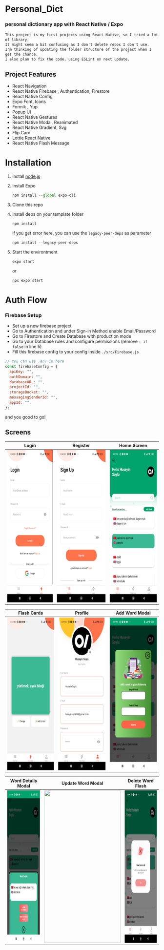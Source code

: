 # Personal_Dict

### personal dictionary app with React Native / Expo

    This project is my first projects using React Native, so I tried a lot of library,
    It might seem a bit confusing as I don't delete repos I don't use.
    I'm thinking of updating the folder structure of the project when I get the chance.
    I also plan to fix the code, using ESLint on next update.

## Project Features

- React Navigation
- React Native Firebase , Authentication, Firestore
- React Native Config
- Expo Font, Icons
- Formik , Yup
- Popup UI
- React Native Gestures
- React Native Modal, Reanimated
- React Native Gradient, Svg
- Flip Card
- Lottie React Native
- React Native Flash Message

# Installation

1. Install [node.js](https://nodejs.org/en/)
2. Install Expo

   ```jsx
   npm install --global expo-cli
   ```

3. Clone this repo
4. Install deps on your template folder

   ```jsx
   npm install
   ```

   if you get error here, you can use the `legacy-peer-deps` as parameter

   ```jsx
   npm install --legacy-peer-deps
   ```

5. Start the environtment

   ```jsx
   expo start
   ```

   or

   ```jsx
   npx expo start
   ```

# Auth Flow

### Firebase Setup

- Set up a new firebase project
- Go to Authentication and under Sign-in Method enable Email/Password
- Go to Firestore and Create Database with production mode
- Go to your Database rules and configure permissions (remove `: if false` in line 5)
- Fill this firebase config to your config inside `./src/Firebase.js`

```jsx
// You can use .env in here
const firebaseConfig = {
  apiKey: "",
  authDomain: "",
  databaseURL: "",
  projectId: "",
  storageBucket: "",
  messagingSenderId: "",
  appId: "",
};
```

and you good to go!

## Screens

| Login                                                         | Register                                                         | Home Screen                                                  |
| ------------------------------------------------------------- | ---------------------------------------------------------------- | ------------------------------------------------------------ |
| <img src="assets/images/login.jpg" width="250" height="500"/> | <img src="assets/images/register.jpg" width="250" height="500"/> | <img src="assets/images/main.jpg" width="250" height="500"/> |

| Flash Cards                                                       | Profile                                                         | Add Word Modal                                                       |
| ----------------------------------------------------------------- | --------------------------------------------------------------- | -------------------------------------------------------------------- |
| <img src="assets/images/flashcard.jpg" width="250" height="500"/> | <img src="assets/images/profile.jpg" width="250" height="500"/> | <img src="assets/images/addWordModal.jpg" width="250" height="500"/> |

| Word Details Modal                                                   | Update Word Modal                                                                                            | Delete Word Flash                                                   |
| -------------------------------------------------------------------- | ------------------------------------------------------------------------------------------------------------ | ------------------------------------------------------------------- |
| <img src="assets/images/detailsModal.jpg" width="250" height="500"/> | <img src="/home/huseyin/projects/orion_p2-main/assets/images/updateWordModal.jpg" width="250" height="500"/> | <img src="assets/images/removeFlash.jpg" width="250" height="500"/> |
